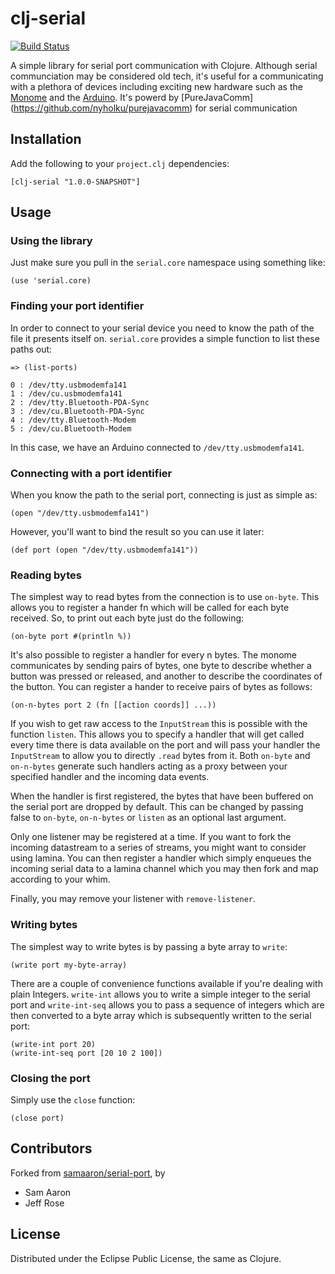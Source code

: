 # clj-serial

[![Build Status](https://travis-ci.org/peterschwarz/clj-serial.png?branch=master)](https://travis-ci.org/peterschwarz/clj-serial)

A simple library for serial port communication with Clojure. Although serial communciation may be considered old tech, it's useful for a communicating with a plethora of devices including exciting new hardware such as the [Monome](http://monome.org) and the [Arduino](http://arduino.cc).  It's powerd by [PureJavaComm] (https://github.com/nyholku/purejavacomm) for serial communication


## Installation

Add the following to your `project.clj` dependencies:

    [clj-serial "1.0.0-SNAPSHOT"]

## Usage

### Using the library

Just make sure you pull in the `serial.core` namespace using something like:

    (use 'serial.core)

### Finding your port identifier

In order to connect to your serial device you need to know the path of the file it presents itself on. `serial.core` provides a simple function to list these paths out:

    => (list-ports)

    0 : /dev/tty.usbmodemfa141
    1 : /dev/cu.usbmodemfa141
    2 : /dev/tty.Bluetooth-PDA-Sync
    3 : /dev/cu.Bluetooth-PDA-Sync
    4 : /dev/tty.Bluetooth-Modem
    5 : /dev/cu.Bluetooth-Modem

In this case, we have an Arduino connected to `/dev/tty.usbmodemfa141`.

### Connecting with a port identifier

When you know the path to the serial port, connecting is just as simple as:

    (open "/dev/tty.usbmodemfa141")

However, you'll want to bind the result so you can use it later:

    (def port (open "/dev/tty.usbmodemfa141"))

### Reading bytes

The simplest way to read bytes from the connection is to use `on-byte`. This allows you to register a hander fn which will be called for each byte received. So, to print out each byte just do the following:

    (on-byte port #(println %))

It's also possible to register a handler for every n bytes. The monome communicates by sending pairs of bytes, one byte to describe whether a button was pressed or released, and another to describe the coordinates of the button. You can register a hander to receive pairs of bytes as follows:

    (on-n-bytes port 2 (fn [[action coords]] ...))

If you wish to get raw access to the `InputStream` this is possible with the function `listen`. This allows you to specify a handler that will get called every time there is data available on the port and will pass your handler the `InputStream` to allow you to directly `.read` bytes from it. Both `on-byte` and `on-n-bytes` generate such handlers acting as a proxy between your specified handler and the incoming data events.

When the handler is first registered, the bytes that have been buffered on the serial port are dropped by default. This can be changed by passing false to `on-byte`, `on-n-bytes` or `listen` as an optional last argument.

Only one listener may be registered at a time. If you want to fork the incoming datastream to a series of streams, you might want to consider using lamina. You can then register a handler which simply enqueues the incoming serial data to a lamina channel which you may then fork and map according to your whim.

Finally, you may remove your listener with `remove-listener`.

### Writing bytes

The simplest way to write bytes is by passing a byte array to `write`:

    (write port my-byte-array)

There are a couple of convenience functions available if you're dealing with plain Integers. `write-int` allows you to write a simple integer to the serial port and `write-int-seq` allows you to pass a sequence of integers which are then converted to a byte array which is subsequently written to the serial port:

    (write-int port 20)
    (write-int-seq port [20 10 2 100])

### Closing the port

Simply use the `close` function:

    (close port)

## Contributors

Forked from [samaaron/serial-port](https://github.com/samaaron/serial-port), by

* Sam Aaron
* Jeff Rose

## License

Distributed under the Eclipse Public License, the same as Clojure.
